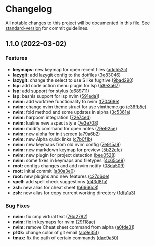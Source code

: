# Changelog

All notable changes to this project will be documented in this file. See [standard-version](https://github.com/conventional-changelog/standard-version) for commit guidelines.

## 1.1.0 (2022-03-02)


### Features

* **keymaps:** new keymap for open recent files ([add552c](https://github.com/mcampbellr/.dotfiles/commit/add552cf588fcf7d9f8287f27c5137e9c1c2e369))
* **lazygit:** add lazygit config to the dotfiles ([3e83046](https://github.com/mcampbellr/.dotfiles/commit/3e830465d7492509b662ee5776934e7811acccc4))
* **lazygit:** change the select to use S like fugitive ([9bad290](https://github.com/mcampbellr/.dotfiles/commit/9bad290ca41ab420051692d24a08ebaee09e9aec))
* **lsp:** add code action menu plugin for lsp ([58e3a67](https://github.com/mcampbellr/.dotfiles/commit/58e3a672b72b7805806dd292d6cba0b3cca2d612))
* **lsp:** add support for stylus ([e689711](https://github.com/mcampbellr/.dotfiles/commit/e689711ac9d856de31d45bf7d93e0b48e1d9b219))
* **lsp:** bashls support for lsp nvim ([591eda1](https://github.com/mcampbellr/.dotfiles/commit/591eda1d894d41f3e61c6eb80594488b705541a3))
* **nvim:** add worktree functionality to nvim ([f70468e](https://github.com/mcampbellr/.dotfiles/commit/f70468ee7186722bff35573c63fb7abefb186844))
* **nvim:** change nvim theme struct for use vimtheme.go ([c36fb5e](https://github.com/mcampbellr/.dotfiles/commit/c36fb5e17efeef78917d8f4a7c07e5c1029e9974))
* **nvim:** fold method and some updates in alpha ([3c5361a](https://github.com/mcampbellr/.dotfiles/commit/3c5361aae15c15d3416b90b1e1c4774eb65bd8e8))
* **nvim:** harpoom integration ([72e74ed](https://github.com/mcampbellr/.dotfiles/commit/72e74ed97b52ade510d25980c5a4c4e5c04bca9f))
* **nvim:** lualine new aspect style ([7e3e708](https://github.com/mcampbellr/.dotfiles/commit/7e3e7081770b0a924c7188202b34b639fb187585))
* **nvim:** modify command for open notes ([79e925e](https://github.com/mcampbellr/.dotfiles/commit/79e925ef85cb2f66747076a82d77e850c582e894))
* **nvim:** new alpha for init screen ([a79a6b2](https://github.com/mcampbellr/.dotfiles/commit/a79a6b224fba9e7a9c29a2ce063cc41462edb1fa))
* **nvim:** new Alpha quick links ([c7b0f1b](https://github.com/mcampbellr/.dotfiles/commit/c7b0f1b5e71d3271ca9fc5aff4ee97cbd350af9e))
* **nvim:** new keymaps from old nvim config ([7e915a9](https://github.com/mcampbellr/.dotfiles/commit/7e915a99f0c81fe0f691739c5028d8ce51dfdfe1))
* **nvim:** new markdown keymap for preview ([5b22efc](https://github.com/mcampbellr/.dotfiles/commit/5b22efc0f7067954331050e5c1630528f201a62b))
* **nvim:** new plugin for project detection ([bee0528](https://github.com/mcampbellr/.dotfiles/commit/bee052853350fd38209e10a066019bc71ff5e127))
* **nvim:** some fixes in keymaps and filetypes ([4c65ce9](https://github.com/mcampbellr/.dotfiles/commit/4c65ce9bdf2958055218eb0905e1af89a328ffe7))
* **root:** configs changes and add nvim notify ([08da509](https://github.com/mcampbellr/.dotfiles/commit/08da509d504a250ae7badb7d7842a8e2ea0f7f27))
* **root:** Initial commit ([a80a3e0](https://github.com/mcampbellr/.dotfiles/commit/a80a3e0bacb415471aa9a05487f3b12c684b8111))
* **root:** new plugins and new features ([c27d6de](https://github.com/mcampbellr/.dotfiles/commit/c27d6de5efa5f96cf807ddd0c8d614be893aa62d))
* **spell:** add spell check suggestions ([d43d8fa](https://github.com/mcampbellr/.dotfiles/commit/d43d8fa751848452051d8ad7383824ed6f86c07a))
* **zsh:** new alias for cheat sheet ([b6666c8](https://github.com/mcampbellr/.dotfiles/commit/b6666c80269a80082370daf2ee24721481ad8ad1))
* **zsh:** new alias for copy current working directory ([1dfa1a3](https://github.com/mcampbellr/.dotfiles/commit/1dfa1a3372b09034215236051fb90ce13bc649d3))


### Bug Fixes

* **nvim:** fix cmp virtual text ([76d2792](https://github.com/mcampbellr/.dotfiles/commit/76d2792ddef5b58ab06da3bc76fa9b0eff181b1d))
* **nvim:** fix in keymaps for nvim ([29f18ae](https://github.com/mcampbellr/.dotfiles/commit/29f18aee2c8d94d82c0f83b581ec8c85a044a090))
* **nvim:** remove Cheat sheet command from alpha ([a0fde31](https://github.com/mcampbellr/.dotfiles/commit/a0fde316073a78e7a82623eb2bbe90a13edbc0b4))
* **p10k:** change color of git email ([ab9e35f](https://github.com/mcampbellr/.dotfiles/commit/ab9e35f2e471b949559dc03637f315ab41104970))
* **tmux:** fix the path of certain commands ([dac9a50](https://github.com/mcampbellr/.dotfiles/commit/dac9a5018356f898be3d96075af52712ff57b8dc))
